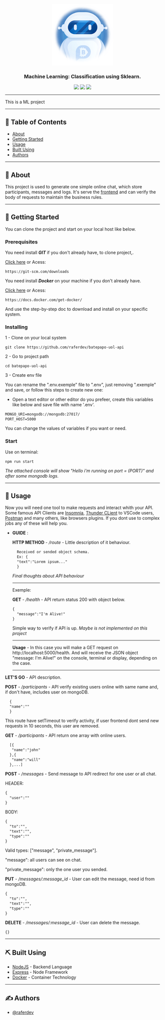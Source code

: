 <p align="center">
 <img width=200px height=200px src="./ml_readme.png" alt="Project logo">
</p>

<h3 align="center">Machine Learning: Classification using Sklearn.</h3>

<p align="center">
<img src="https://img.shields.io/github/last-commit/raferdev/classification_with_sklearn?style=for-the-badge">
<img src="https://img.shields.io/github/languages/count/raferdev/classification_with_sklearn?style=for-the-badge">
<img src="https://img.shields.io/github/license/raferdev/classification_with_sklearn?style=for-the-badge">
</p>

---

<p align="center">

This is a ML project

</p>

---

## 📝 Table of Contents

- [About](#about)
- [Getting Started](#getting_started)
- [Usage](#usage)
- [Built Using](#built_using)
- [Authors](#authors)

---

## 🧐 About <a name = "about"></a>

This project is used to generate one simple online chat, which store participants, messages and logs. It's serve the <a href="https://github.com/raferdev/batepapo-uol">frontend</a> and can verify the body of requests to maintain the business rules.

---

## 🏁 Getting Started <a name = "getting_started"></a>

You can clone the project and start on your local host like below.

### Prerequisites

You need install **_GIT_** if you don't already have, to clone project,.

<a href="https://git-scm.com/downloads">Click here</a> or Acess:

```
https://git-scm.com/downloads
```

You need install **_Docker_** on your machine if you don't already have.

<a href="https://docs.docker.com/get-docker">Click here</a> or Acess:

```
https://docs.docker.com/get-docker/
```

And use the step-by-step doc to download and install on your specific system.

### Installing

1 - Clone on your local system

```
git clone https://github.com/raferdev/batepapo-uol-api
```

2 - Go to project path

```
cd batepapo-uol-api
```

3 - Create env file

You can rename the ".env.exemple" file to ".env", just removing ".exemple" and save, or follow this steps to create new one:

- Open a text editor or other editor do you prefeer, create this variables like below and save file with name '.env'.

```
MONGO_URI=mongodb://mongodb:27017/
PORT_HOST=5000
```

You can change the values of variables if you want or need.

### Start

Use on terminal:

```
npm run start
```

_The attached console will show "Hello i'm running on port = (PORT)" and after some mongodb logs._

---

## 🎈 Usage <a name="usage"></a>

Now you will need one tool to make requests and interact whith your API. Some famous API Clients are <a href="https://insomnia.rest/download">Insomnia</a>, <a href="https://marketplace.visualstudio.com/items?itemName=rangav.vscode-thunder-client">Thunder CLient</a> to VSCode users, <a href="https://www.postman.com/">Postman</a> and many others, like browsers plugins. If you dont use to complex jobs any of these will help you.

- **GUIDE** :

  **HTTP METHOD** - _/route_ - Little description of it behaviour.

  ```
    Received or sended object schema.
    Ex: {
    "text":"Lorem ipsum..."
    }
  ```

  _Final thoughts about API behaviour_

  ***

  Exemple:

  **GET** - _/health_ - API return status 200 with object below.

  ```
  {
    "message":"I'm Alive!"
  }
  ```

  Simple way to verify if API is up. _Maybe is not implemented on this project_

  ***

  **Usage** - In this case you will make a GET request on http://localhost:5000/health. And will receive the JSON object "message: I'm Alive!" on the console, terminal or display, depending on the case.

  ***

**LET'S GO** - API description.

**POST** - _/participants_ - API verify existing users online with same name and, if don't have, includes user on mongoDB.

```
  {
  "name":""
  }
```

This route have setTimeout to verify activity, if user frontend dont send new requests in 10 seconds, this user are removed.

**GET** - _/participants_ - API return one array with online users.

```
  [{
   "name":"john"
  },{
   "name":"will"
  },...]
```

**POST** - _/messages_ - Send message to API redirect for one user or all chat.

HEADER:

```
{
  "user":""
}
```

BODY:

```
{
  "to":"",
  "text":"",
  "type":""
}
```

Valid types: ["message", "private_message"].

"message": all users can see on chat.

"private_message": only the one user you sended.

**PUT** - _/messages/:message_id_ - User can edit the message, need id from mongoDB.

```
{
  "to":"",
  "text":"",
  "type":""
}
```

**DELETE** - _/messages/:message_id_ - User can delete the message.

```
{}
```

---

## ⛏️ Built Using <a name = "built_using"></a>

- [NodeJS](https://nodejs.org/en/docs/) - Backend Language
- [Express](https://expressjs.com/pt-br/) - Node Framework
- [Docker](https://www.docker.com/) - Container Technology

---

## ✍️ Authors <a name = "authors"></a>

- [@raferdev](https://github.com/raferdev)
